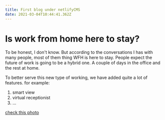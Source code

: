```yaml
---
title: First blog under netlifyCMS
date: 2021-03-04T10:44:41.362Z
---
```

# Is work from home here to stay?

To be honest, I don't know. But according to the conversations I has with many people, most of them thing WFH is here to stay. People expect the future of work is going to be a hybrid one. A couple of days in the office and the rest at home.

To better serve this new type of working, we have added quite a lot of features. for example:
1. smart view
2. virtual receptionist
3. ...

[check this photo](https://reverent-kare-a99d6a.netlify.app/latte.jpg)

